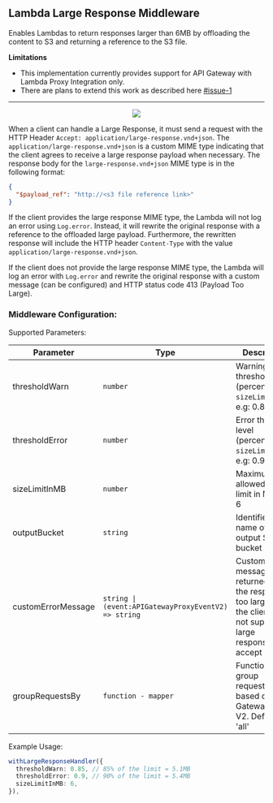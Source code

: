 ## Lambda Large Response Middleware

Enables Lambdas to return responses larger than 6MB by offloading the content to S3 and returning a reference to the S3 file.

**Limitations**

- This implementation currently provides support for API Gateway with Lambda Proxy Integration only.
- There are plans to extend this work as described here [#issue-1](https://github.com/epilot-dev/aws-lambda-utility-middlewares/issues/1)

---

<p align="center">
  <img src="https://raw.githubusercontent.com/epilot-dev/aws-lambda-utility-middlewares/main/packages/large-response-middleware/docs/out/architecture-1/Architecture%20-%20Sequence%20Diagram.svg" />
</p>

When a client can handle a Large Response, it must send a request with the HTTP Header `Accept: application/large-response.vnd+json`. The `application/large-response.vnd+json` is a custom MIME type indicating that the client agrees to receive a large response payload when necessary. The response body for the `large-response.vnd+json` MIME type is in the following format:

```json
{
  "$payload_ref": "http://<s3 file reference link>"
}
```

If the client provides the large response MIME type, the Lambda will not log an error using `Log.error`. Instead, it will rewrite the original response with a reference to the offloaded large payload. Furthermore, the rewritten response will include the HTTP header `Content-Type` with the value `application/large-response.vnd+json`.

If the client does not provide the large response MIME type, the Lambda will log an error with `Log.error` and rewrite the original response with a custom message (can be configured) and HTTP status code 413 (Payload Too Large).

### Middleware Configuration:

Supported Parameters:

| Parameter | Type | Description |
| --- | --- | --- |
| thresholdWarn | `number` | Warning threshold level (percentage of `sizeLimitInMB`), e.g: 0.80 |
| thresholdError | `number` | Error threshold level (percentage of `sizeLimitInMB`), e.g: 0.90 |
| sizeLimitInMB | `number` | Maximum allowed size limit in MB, e.g 6 |
| outputBucket | `string` | Identifier or name of the output S3 bucket |
| customErrorMessage | `string \| (event:APIGatewayProxyEventV2) => string ` | Custom error message to be returned when the response is too large and the client does not support large responses (no accept header) |
| groupRequestsBy | `function - mapper` | Function to group requests, based on API Gateway event V2. Defaults to 'all' |

Example Usage:

```ts
withLargeResponseHandler({
  thresholdWarn: 0.85, // 85% of the limit = 5.1MB
  thresholdError: 0.9, // 90% of the limit = 5.4MB
  sizeLimitInMB: 6,
}),
```

